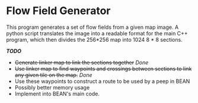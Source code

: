# Flow Field Generator

This program generates a set of flow fields from a given map image.
A python script translates the image into a readable format for the main C++ program, which then divides the 256*256 map into 1024 8 * 8 sections.

***TODO***
- ~~Generate linker map to link the sections together~~ *Done*
- ~~Use linker map to find waypoints and crossings between sections to link any given tile on the map.~~ *Done*
- Use these waypoints to construct a route to be used by a peep in BEAN
- Possibly better memory usage
- Implement into BEAN's main code.